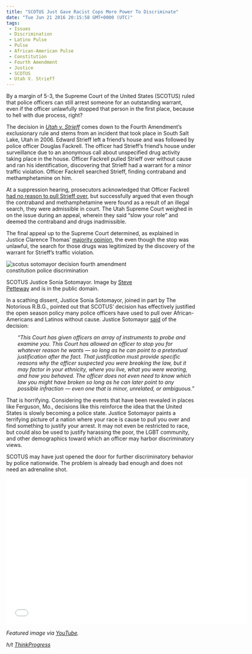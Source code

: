 ```yaml
---
title: "SCOTUS Just Gave Racist Cops More Power To Discriminate"
date: "Tue Jun 21 2016 20:15:58 GMT+0000 (UTC)"
tags: 
 - Issues
 - Discrimination
 - Latino Pulse
 - Pulse
 - African-American Pulse
 - Constitution
 - Fourth Amendment
 - Justice
 - SCOTUS
 - Utah V. Strieff
---
```

<p>By a margin of 5-3, the Supreme Court of the United States (SCOTUS) ruled that police officers can still arrest someone for an outstanding warrant, even if the officer unlawfully stopped that person in the first place, because to hell with due process, right?</p><p><!-- Quick Adsense WordPress Plugin: http://quicksense.net/ --></p><p>The decision in&#xA0;<em><a href="http://www.scotusblog.com/case-files/cases/utah-v-strieff/" onclick="__gaTracker(&apos;send&apos;, &apos;event&apos;, &apos;outbound-article&apos;, &apos;http://www.scotusblog.com/case-files/cases/utah-v-strieff/&apos;, &apos;Utah v. Strieff&apos;);">Utah v. Strieff</a>&#xA0;</em>comes down to the Fourth Amendment&#x2019;s exclusionary rule and stems from an incident that took place in South Salt Lake, Utah in 2006. Edward Strieff left a friend&#x2019;s house and was followed by police officer Douglas Fackrell. The officer had Strieff&#x2019;s friend&#x2019;s house under surveillance due to an anonymous call about unspecified drug activity taking place in the house. Officer Fackrell pulled Strieff over without cause and ran his identification, discovering that Strieff had a warrant for a minor traffic violation. Officer Fackrell searched Strieff, finding contraband and methamphetamine on him.</p><p>At a suppression hearing, prosecutors acknowledged that Officer Fackrell <a href="http://fox13now.com/2015/10/01/u-s-supreme-court-will-hear-utah-case-involving-drug-search/" onclick="__gaTracker(&apos;send&apos;, &apos;event&apos;, &apos;outbound-article&apos;, &apos;http://fox13now.com/2015/10/01/u-s-supreme-court-will-hear-utah-case-involving-drug-search/&apos;, &apos;had no reason to pull Strieff over&apos;);">had no reason to pull Strieff over</a>, but successfully argued that even though the contraband and methamphetamine were found as a result of an illegal search, they were admissible in court. The Utah Supreme Court weighed in on the issue during an appeal, wherein they said &#x201C;slow your role&#x201D; and deemed the contraband and drugs inadmissible.</p><p>The final appeal up to the Supreme Court determined, as explained in Justice Clarence Thomas&#x2019; <a href="http://www.supremecourt.gov/opinions/15pdf/14-1373_83i7.pdf" onclick="__gaTracker(&apos;send&apos;, &apos;pageview&apos;, &apos;http://www.supremecourt.gov/opinions/15pdf/14-1373_83i7.pdf&apos;);">majority opinion</a>, the even though the stop was unlawful, the search for those drugs was legitimized by the discovery of the warrant for Strieff&#x2019;s traffic violation.</p><div id="attachment_138418" style="width: 360px" class="wp-caption aligncenter"><img class="size-medium wp-image-138418" src="//i1.wp.com/cdn.liberalamerica.org/wp-content/uploads/2016/06/384px-Sonia_Sotomayor_in_SCOTUS_robe-350x438.jpg?resize=350%2C438" alt="scotus sotomayor decision fourth amendment constitution police discrimination" srcset="//cdn.liberalamerica.org/wp-content/uploads/2016/06/384px-Sonia_Sotomayor_in_SCOTUS_robe.jpg 350w, //cdn.liberalamerica.org/wp-content/uploads/2016/06/384px-Sonia_Sotomayor_in_SCOTUS_robe.jpg 64w, //cdn.liberalamerica.org/wp-content/uploads/2016/06/384px-Sonia_Sotomayor_in_SCOTUS_robe.jpg 384w" sizes="(max-width: 350px) 100vw, 350px" data-recalc-dims="1">
<p class="wp-caption-text">SCOTUS Justice Sonia Sotomayor. Image by <a href="https://commons.wikimedia.org/wiki/File:Sonia_Sotomayor_in_SCOTUS_robe.jpg" onclick="__gaTracker(&apos;send&apos;, &apos;event&apos;, &apos;outbound-article&apos;, &apos;https://commons.wikimedia.org/wiki/File:Sonia_Sotomayor_in_SCOTUS_robe.jpg&apos;, &apos;Steve Petteway&apos;);">Steve Petteway</a> and is in the public domain.</p>
</div><p>In a scathing dissent, Justice Sonia Sotomayor, joined in part by The Notorious R.B.G., pointed out that SCOTUS&#x2019; decision has effectively justified the open season policy many police officers have used to pull over African-Americans and Latinos without cause. Justice Sotomayor <a href="http://thinkprogress.org/justice/2016/06/20/3790300/sotomayor-dissent-illegal-stops/" onclick="__gaTracker(&apos;send&apos;, &apos;event&apos;, &apos;outbound-article&apos;, &apos;http://thinkprogress.org/justice/2016/06/20/3790300/sotomayor-dissent-illegal-stops/&apos;, &apos;said&apos;);">said</a> of the decision:</p><p style="padding-left: 30px"><em>&#x201C;This Court has given officers an array of instruments to probe and examine you. This Court has allowed an officer to stop you for whatever reason he wants &#x2014; so long as he can point to a pretextual justification after the fact. That justification must provide specific reasons why the officer suspected you were breaking the law, but it may factor in your ethnicity, where you live, what you were wearing, and how you behaved. The officer does not even need to know which law you might have broken so long as he can later point to any possible infraction &#x2014; even one that is minor, unrelated, or ambiguous.&#x201D;</em></p><p>That is horrifying. Considering the events that have been revealed in places like Ferguson, Mo., decisions like this reinforce the idea that the United States is slowly becoming a police state. Justice Sotomayor paints a terrifying picture of a nation where your race is cause to pull you over and find something to justify your arrest. It may not even be restricted to race, but could also be used to justify harassing the poor, the LGBT community, and other demographics toward which an officer may harbor discriminatory views.</p><p><!-- Quick Adsense WordPress Plugin: http://quicksense.net/ --></p><p>SCOTUS may have just opened the door for further discriminatory behavior by police nationwide. The problem is already bad enough and does not need an adrenaline shot.</p><p><span class="embed-youtube" style="text-align:center; display: block;"><iframe class="youtube-player" type="text/html" width="640" height="390" src="//www.youtube.com/embed/vp_UDNJR8OA?version=3&amp;rel=1&amp;fs=1&amp;autohide=2&amp;showsearch=0&amp;showinfo=1&amp;iv_load_policy=1&amp;wmode=transparent" allowfullscreen="true" style="border:0;"></iframe></span></p><p><em>Featured image via <a href="https://www.youtube.com/watch?v=Cq2ZF145wWM" onclick="__gaTracker(&apos;send&apos;, &apos;event&apos;, &apos;outbound-article&apos;, &apos;https://www.youtube.com/watch?v=Cq2ZF145wWM&apos;, &apos;YouTube&apos;);">YouTube</a>.</em></p><p><em>h/t <a href="http://thinkprogress.org/justice/2016/06/20/3790300/sotomayor-dissent-illegal-stops/" onclick="__gaTracker(&apos;send&apos;, &apos;event&apos;, &apos;outbound-article&apos;, &apos;http://thinkprogress.org/justice/2016/06/20/3790300/sotomayor-dissent-illegal-stops/&apos;, &apos;ThinkProgress&apos;);">ThinkProgress</a></em></p><div style="font-size:0px;height:0px;line-height:0px;margin:0;padding:0;clear:both"></div>